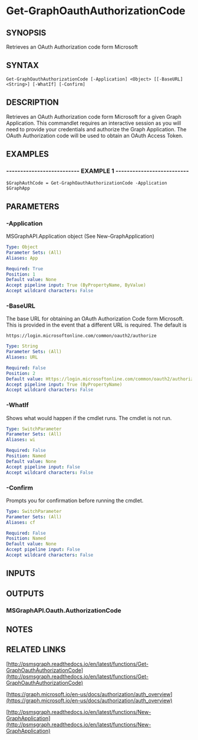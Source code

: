 # Get-GraphOauthAuthorizationCode

## SYNOPSIS
Retrieves an OAuth Authorization code form Microsoft

## SYNTAX

```
Get-GraphOauthAuthorizationCode [-Application] <Object> [[-BaseURL] <String>] [-WhatIf] [-Confirm]
```

## DESCRIPTION
Retrieves an OAuth Authorization code form Microsoft for a given Graph Application.
This commandlet requires an interactive session as you will need to provide your credentials and authorize the Graph Application.
The OAuth Authorization code will be used to obtain an OAuth Access Token.

## EXAMPLES

### -------------------------- EXAMPLE 1 --------------------------
```
$GraphAuthCode = Get-GraphOauthAuthorizationCode -Application $GraphApp
```

## PARAMETERS

### -Application
MSGraphAPI.Application object (See New-GraphApplication)

```yaml
Type: Object
Parameter Sets: (All)
Aliases: App

Required: True
Position: 1
Default value: None
Accept pipeline input: True (ByPropertyName, ByValue)
Accept wildcard characters: False
```

### -BaseURL
The base URL for obtaining an OAuth Authorization Code form Microsoft.
This is provided in the event that a different URL is required.
The default is 

    https://login.microsoftonline.com/common/oauth2/authorize

```yaml
Type: String
Parameter Sets: (All)
Aliases: URL

Required: False
Position: 2
Default value: Https://login.microsoftonline.com/common/oauth2/authorize
Accept pipeline input: True (ByPropertyName)
Accept wildcard characters: False
```

### -WhatIf
Shows what would happen if the cmdlet runs.
The cmdlet is not run.

```yaml
Type: SwitchParameter
Parameter Sets: (All)
Aliases: wi

Required: False
Position: Named
Default value: None
Accept pipeline input: False
Accept wildcard characters: False
```

### -Confirm
Prompts you for confirmation before running the cmdlet.

```yaml
Type: SwitchParameter
Parameter Sets: (All)
Aliases: cf

Required: False
Position: Named
Default value: None
Accept pipeline input: False
Accept wildcard characters: False
```

## INPUTS

## OUTPUTS

### MSGraphAPI.Oauth.AuthorizationCode

## NOTES

## RELATED LINKS

[http://psmsgraph.readthedocs.io/en/latest/functions/Get-GraphOauthAuthorizationCode](http://psmsgraph.readthedocs.io/en/latest/functions/Get-GraphOauthAuthorizationCode)

[https://graph.microsoft.io/en-us/docs/authorization/auth_overview](https://graph.microsoft.io/en-us/docs/authorization/auth_overview)

[http://psmsgraph.readthedocs.io/en/latest/functions/New-GraphApplication](http://psmsgraph.readthedocs.io/en/latest/functions/New-GraphApplication)

